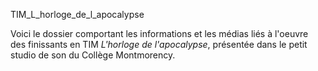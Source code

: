 TIM_L_horloge_de_l_apocalypse

Voici le dossier comportant les informations et les médias liés à l'oeuvre des finissants en TIM *L'horloge de l'apocalypse*, présentée dans le petit studio de son du Collège Montmorency. 

